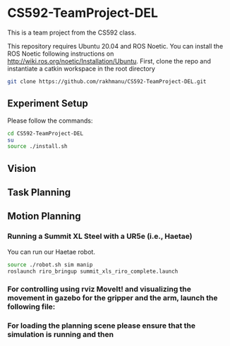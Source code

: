 # CS592-TeamProject-DEL
This is a team project from the CS592 class.   

This repository requires Ubuntu 20.04 and ROS Noetic. You can install the ROS Noetic following instructions on http://wiki.ros.org/noetic/Installation/Ubuntu.
First, clone the repo and instantiate a catkin workspace in the root directory
~~~~bash
git clone https://github.com/rakhmanu/CS592-TeamProject-DEL.git
~~~~
## Experiment Setup
Please follow the commands: 
~~~~bash
cd CS592-TeamProject-DEL
su
source ./install.sh
~~~~

## Vision 
## Task Planning 

## Motion Planning

### Running a Summit XL Steel with a UR5e (i.e., Haetae)
You can run our Haetae robot.
~~~~bash
source ./robot.sh sim manip
roslaunch riro_bringup summit_xls_riro_complete.launch
~~~~

### For controlling using rviz MoveIt! and visualizing the movement in gazebo for the gripper and the arm, launch the following file:
### For loading the planning scene please ensure that the simulation is running and then

